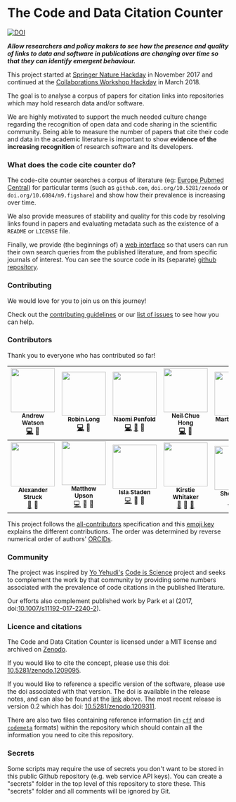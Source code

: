 # The Code and Data Citation Counter

[![DOI](https://zenodo.org/badge/DOI/10.5281/zenodo.1209311.svg)](https://doi.org/10.5281/zenodo.1209311)

***Allow researchers and policy makers to see how the presence and quality of links to data and software in publications are changing over time so that they can identify emergent behaviour.***

This project started at [Springer Nature Hackday](https://www.springernature.com/gb/researchers/campaigns/sn-hack-day) in November 2017 and continued at the [Collaborations Workshop Hackday](https://www.software.ac.uk/cw18/) in March 2018.

The goal is to analyse a corpus of papers for citation links into repositories which may hold research data and/or software.

We are highly motivated to support the much needed culture change regarding the recognition of open data and code sharing in the scientific community. Being able to measure the number of papers that cite their code and data in the academic literature is important to show **evidence of the increasing recognition** of research software and its developers. 

### What does the code cite counter do?

The code-cite counter searches a corpus of literature (eg: [Europe Pubmed Central](https://europepmc.org)) for particular terms (such as `github.com`, `doi.org/10.5281/zenodo` or `doi.org/10.6084/m9.figshare`) and show how their prevalence is increasing over time.

We also provide measures of stability and quality for this code by resolving links found in papers and evaluating metadata such as the existence of a `README` or `LICENSE` file.

Finally, we provide (the beginnings of) a [web interface](https://codecite.herokuapp.com/) so that users can run their own search queries from the published literature, and from specific journals of interest. You can see the source code in its (separate) [github repository](https://github.com/softwaresaved/code-cite-app).


### Contributing

We would love for you to join us on this journey!

Check out the [contributing guidelines](CONTRIBUTING.md) or our [list of issues](https://github.com/softwaresaved/code-cite/issues) to see how you can help.

### Contributors

Thank you to everyone who has contributed so far!

| [<img src="https://avatars.githubusercontent.com/andreww?s=460&v=4" width="100px;"/><br /><sub><b>Andrew Watson</b></sub>](https://github.com/andreww)<br /> [💻](https://github.com/softwaresaved/code-cite/commits?author=andreww) 🤔 | [<img src="https://avatars.githubusercontent.com/longr?s=460&v=4" width="100px;"/><br /><sub><b>Robin Long</b></sub>](https://github.com/longr)<br /> [💻](https://github.com/softwaresaved/code-cite/commits?author=longr) 🤔 | [<img src="https://avatars.githubusercontent.com/npscience?s=460&v=4" width="100px;"/><br /><sub><b>Naomi Penfold</b></sub>](https://github.com/npscience)<br /> [💻](https://github.com/softwaresaved/code-cite/commits?author=npscience) [📖](https://github.com/softwaresaved/code-cite/commits?author=npscience) 🤔 | [<img src="https://avatars.githubusercontent.com/npch?s=460&v=4" width="100px;"/><br /><sub><b>Neil Chue Hong</b></sub>](https://github.com/npch)<br /> [💻](https://github.com/softwaresaved/code-cite/commits?author=npch) 🤔 | [<img src="https://avatars.githubusercontent.com/martintoreilly?s=460&v=4" width="100px;"/><br /><sub><b>Martin O'Reilly</b></sub>](https://github.com/martintoreilly)<br /> [💻](https://github.com/softwaresaved/code-cite/commits?author=martintoreilly) 🤔 |
| :---: | :---: | :---: | :---: | :---: |
| [<img src="https://avatars.githubusercontent.com/astruck?s=460&v=4" width="100px;"/><br /><sub><b>Alexander Struck</b></sub>](https://github.com/astruck)<br /> [📖](https://github.com/softwaresaved/code-cite/commits?author=astruck) 🤔 | [<img src="https://avatars.githubusercontent.com/ivyleavedtoadflax?s=460&v=4" width="100px;"/><br /><sub><b>Matthew Upson</b></sub>](https://github.com/ivyleavedtoadflax)<br /> [💻](https://github.com/softwaresaved/code-cite/commits?author=ivyleavedtoadflax) 🤔 🎨 | [<img src="https://avatars.githubusercontent.com/islast?s=460&v=4" width="100px;"/><br/><sub><b>Isla Staden</b></sub>](https://github.com/islast)<br /> [💻](https://github.com/softwaresaved/code-cite/commits?author=islast) 🤔 💬 | [<img src="https://avatars.githubusercontent.com/kirstiejane?s=460&v=4" width="100px;"/><br /><sub><b>Kirstie Whitaker</b></sub>](https://github.com/kirstiejane)<br /> [📖](https://github.com/softwaresaved/code-cite/commits?author=kirstiejane) 🤔 [📢]() | [<img src="https://avatars.githubusercontent.com/shoaibsufi?s=460&v=4" width="100px;"/><br /><sub><b>Shoaib Sufi</b></sub>](https://github.com/shoaibsufi)<br /> [📖](https://github.com/softwaresaved/code-cite/commits?author=shoaibsufi) 🤔 [📢]() |


This project follows the [all-contributors][all-contributors] specification and this [emoji key][emojis] explains the different contributions. The order was determined by reverse numerical order of authors' [ORCIDs](https://orcid.org/).

### Community

The project was inspired by [Yo Yehudi's](https://github.com/yochannah) [Code is Science](https://github.com/yochannah/code-is-science/) project and seeks to complement the work by that community by providing some numbers associated with the prevalence of code citations in the published literature.

Our efforts also complement published work by Park et al (2017, doi:[10.1007/s11192-017-2240-2](https://doi.org/10.1007/s11192-017-2240-2)).

### Licence and citations

The Code and Data Citation Counter is licensed under a MIT license and archived on [Zenodo][zenodo-concept].

If you would like to cite the concept, please use this doi: [10.5281/zenodo.1209095][zenodo-concept].

If you would like to reference a specific version of the software, please use the doi associated with that version. The doi is available in the release notes, and can also be found at the [link][zenodo-concept] above. The most recent release is version 0.2 which has doi: [10.5281/zenodo.1209311](zenodo-v0.2).

There are also two files containing reference information (in [`cff`](CITATION.cff) and [`codemeta`](codemeta.json) formats) within the repository which should contain all the information you need to cite this repository.

### Secrets

Some scripts may require the use of secrets you don't want to be stored in this public
Github repository (e.g. web service API keys). You can create a "secrets" folder
in the top level of this repository to store these. This "secrets" folder and
all comments will be ignored by Git.


[emojis]: https://github.com/kentcdodds/all-contributors#emoji-key
[all-contributors]: https://github.com/kentcdodds/all-contributors
[zenodo-concept]: https://doi.org/10.5281/zenodo.1209095
[zenodo-v0.2]: https://doi.org/10.5281/zenodo.1209311
